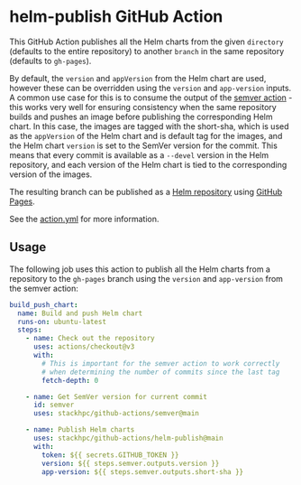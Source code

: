 # helm-publish GitHub Action

This GitHub Action publishes all the Helm charts from the given `directory` (defaults to
the entire repository) to another `branch` in the same repository (defaults to `gh-pages`).

By default, the `version` and `appVersion` from the Helm chart are used, however these can
be overridden using the `version` and `app-version` inputs. A common use case for this is
to consume the output of the [semver action](../semver) - this works very well for ensuring
consistency when the same repository builds and pushes an image before publishing the
corresponding Helm chart. In this case, the images are tagged with the short-sha, which is
used as the `appVersion` of the Helm chart and is default tag for the images, and the Helm
chart `version` is set to the SemVer version for the commit. This means that every commit
is available as a `--devel` version in the Helm repository, and each version of the Helm
chart is tied to the corresponding version of the images.

The resulting branch can be published as a
[Helm repository](https://helm.sh/docs/topics/chart_repository/) using
[GitHub Pages](https://pages.github.com/).

See the [action.yml](./action.yml) for more information.

## Usage

The following job uses this action to publish all the Helm charts from a repository
to the `gh-pages` branch using the `version` and `app-version` from the semver action:

```yaml
build_push_chart:
  name: Build and push Helm chart
  runs-on: ubuntu-latest
  steps:
    - name: Check out the repository
      uses: actions/checkout@v3
      with:
        # This is important for the semver action to work correctly
        # when determining the number of commits since the last tag
        fetch-depth: 0

    - name: Get SemVer version for current commit
      id: semver
      uses: stackhpc/github-actions/semver@main

    - name: Publish Helm charts
      uses: stackhpc/github-actions/helm-publish@main
      with:
        token: ${{ secrets.GITHUB_TOKEN }}
        version: ${{ steps.semver.outputs.version }}
        app-version: ${{ steps.semver.outputs.short-sha }}
```
